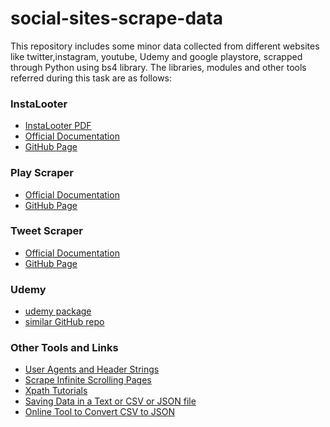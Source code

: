 # social-sites-scrape-data
This repository includes some minor data collected from different websites like twitter,instagram, youtube, Udemy and google playstore, scrapped through Python using bs4 library.
The libraries, modules and other tools referred during this task are as follows:
<h3>InstaLooter</h3>
<ul>
<li><a href= "https://buildmedia.readthedocs.org/media/pdf/instalooter/latest/instalooter.pdf">InstaLooter PDF</a></li>
  <li><a href= "https://instalooter.readthedocs.io/en/latest/usage.html">Official Documentation</a></li>
  <li><a href= "https://github.com/althonos/InstaLooter">GitHub Page</a></li>
</ul>
<h3>Play Scraper</h3>
<ul>
  <li><a href= "https://pypi.org/project/play-scraper/#description">Official Documentation</a></li>
  <li><a href= "https://github.com/danieliu/play-scraper">GitHub Page</a></li>
</ul>
<h3>Tweet Scraper</h3>
<ul>
  <li><a href="https://github.com/5hirish/tweet_scrapper/blob/master/USAGE.md">Official Documentation</a></li>
  <li><a href= "https://github.com/5hirish/tweet_scrapper">GitHub Page</a></li>
  </ul>
<h3>Udemy</h3>
<ul>
  <li><a href= "https://github.com/r3ap3rpy/udemy">udemy package</a></li>
  <li><a href= "https://github.com/mchon89/Udemy">similar GitHub repo</a></li>
  </ul>
<h3>Other Tools and Links</h3>
<ul>
  <li><a href = "https://developer.mozilla.org/en-US/docs/Web/HTTP/Headers/User-Agent#Syntax">User Agents and Header Strings</a></li>
  <li><a href= "https://www.accordbox.com/blog/how-crawl-infinite-scrolling-pages-using-python/">Scrape Infinite Scrolling Pages</a></li>
  <li><a href= "https://www.w3schools.com/xml/xpath_syntax.asp">Xpath Tutorials</a></li>
  <li><a href= "https://stackabuse.com/saving-text-json-and-csv-to-a-file-in-python/">Saving Data in a Text or CSV or JSON file</a></li>
  <li><a href= "https://www.csvjson.com/csv2json">Online Tool to Convert CSV to JSON</a></li>
 </ul>
